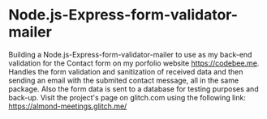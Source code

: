 # Node.js-Express-form-validator-mailer
Building a Node.js-Express-form-validator-mailer to use as my back-end validation for the Contact form on my porfolio website https://codebee.me. Handles the form validation and sanitization of received data and then sending an email with the submited contact message, all in the same package. Also the form data is sent to a database for testing purposes and back-up.
Visit the project's page on glitch.com using the following link: https://almond-meetings.glitch.me/
